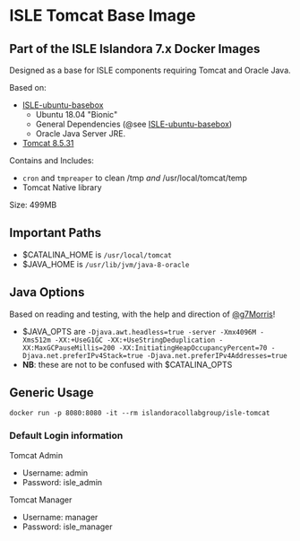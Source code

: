 # ISLE Tomcat Base Image

## Part of the ISLE Islandora 7.x Docker Images
Designed as a base for ISLE components requiring Tomcat and Oracle Java.

Based on:  
  - [ISLE-ubuntu-basebox](https://hub.docker.com/r/benjaminrosner/isle-ubuntu-basebox/)
    - Ubuntu 18.04 "Bionic"
    - General Dependencies (@see [ISLE-ubuntu-basebox](https://hub.docker.com/r/benjaminrosner/isle-ubuntu-basebox/))
    - Oracle Java Server JRE.
 - [Tomcat 8.5.31](https://tomcat.apache.org/)

Contains and Includes:
  - `cron` and `tmpreaper` to clean /tmp *and* /usr/local/tomcat/temp
  - Tomcat Native library

Size: 499MB

## Important Paths
  - $CATALINA_HOME is `/usr/local/tomcat`
  - $JAVA_HOME is `/usr/lib/jvm/java-8-oracle`

## Java Options
Based on reading and testing, with the help and direction of [@g7Morris](https://github.com/g7morris)!
  - $JAVA_OPTS are `-Djava.awt.headless=true -server -Xmx4096M -Xms512m -XX:+UseG1GC -XX:+UseStringDeduplication -XX:MaxGCPauseMillis=200 -XX:InitiatingHeapOccupancyPercent=70 -Djava.net.preferIPv4Stack=true -Djava.net.preferIPv4Addresses=true`
  - **NB**: these are not to be confused with $CATALINA_OPTS

## Generic Usage

```
docker run -p 8080:8080 -it --rm islandoracollabgroup/isle-tomcat
```

### Default Login information

Tomcat Admin
  - Username: admin
  - Password: isle_admin 

Tomcat Manager
  - Username: manager
  - Password: isle_manager  
